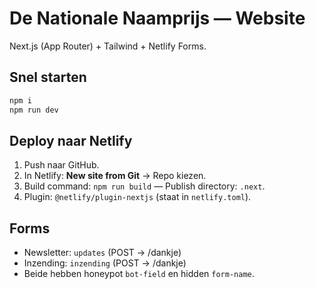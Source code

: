 # De Nationale Naamprijs — Website

Next.js (App Router) + Tailwind + Netlify Forms.

## Snel starten
```bash
npm i
npm run dev
```

## Deploy naar Netlify
1. Push naar GitHub.
2. In Netlify: **New site from Git** → Repo kiezen.
3. Build command: `npm run build` — Publish directory: `.next`.
4. Plugin: `@netlify/plugin-nextjs` (staat in `netlify.toml`).

## Forms
- Newsletter: `updates` (POST → /dankje)
- Inzending: `inzending` (POST → /dankje)
- Beide hebben honeypot `bot-field` en hidden `form-name`.
